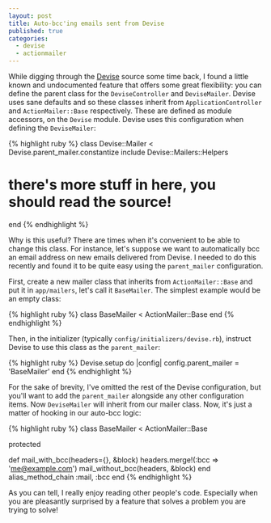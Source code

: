 ```yaml
---
layout: post
title: Auto-bcc'ing emails sent from Devise
published: true
categories:
  - devise
  - actionmailer
---
```


While digging through the [Devise](https://github.com/plataformatec/devise) source some time back, I found a little known and undocumented feature that offers some great flexibility: you can define the parent class for the `DeviseController` and `DeviseMailer`. Devise uses sane defaults and so these classes inherit from `ApplicationController` and `ActionMailer::Base` respectively. These are defined as module accessors, on the `Devise` module. Devise uses this configuration when defining the `DeviseMailer`:

{% highlight ruby %}
class Devise::Mailer < Devise.parent_mailer.constantize
  include Devise::Mailers::Helpers

  # there's more stuff in here, you should read the source!
end
{% endhighlight %}

Why is this useful? There are times when it's convenient to be able to change this class. For instance, let's suppose we want to automatically bcc an email address on new emails delivered from Devise. I needed to do this recently and found it to be quite easy using the `parent_mailer` configuration.

First, create a new mailer class that inherits from `ActionMailer::Base` and put it in `app/mailers`, let's call it `BaseMailer`. The simplest example would be an empty class:

{% highlight ruby %}
class BaseMailer < ActionMailer::Base
end
{% endhighlight %}

Then, in the initializer (typically `config/initializers/devise.rb`), instruct Devise to use this class as the `parent_mailer`:

{% highlight ruby %}
Devise.setup do |config|
  config.parent_mailer = 'BaseMailer'
end
{% endhighlight %}

For the sake of brevity, I've omitted the rest of the Devise configuration, but you'll want to add the `parent_mailer` alongside any other configuration items. Now `DeviseMailer` will inherit from our mailer class.  Now, it's just a matter of hooking in our auto-bcc logic:

{% highlight ruby %}
class BaseMailer < ActionMailer::Base

  protected

  def mail_with_bcc(headers={}, &block)
    headers.merge!(:bcc => 'me@example.com')
    mail_without_bcc(headers, &block)
  end
  alias_method_chain :mail, :bcc
end
{% endhighlight %}

As you can tell, I really enjoy reading other people's code. Especially when you are pleasantly surprised by a feature that solves a problem you are trying to solve!
